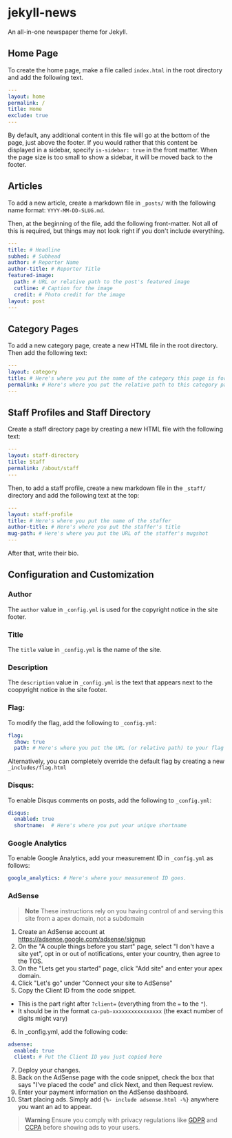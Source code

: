 # jekyll-news
An all-in-one newspaper theme for Jekyll.

## Home Page
To create the home page, make a file called `index.html` in the root directory and add the following text.
```yml
---
layout: home
permalink: /
title: Home
exclude: true
---
```

By default, any additional content in this file will go at the bottom of the page, just above the footer. If you would rather that this content be displayed in a sidebar, specify `is-sidebar: true` in the front matter. When the page size is too small to show a sidebar, it will be moved back to the footer.

## Articles
To add a new article, create a markdown file in `_posts/` with the following name format: `YYYY-MM-DD-SLUG.md`.

Then, at the beginning of the file, add the following front-matter.  Not all of this is required, but things may not look right if you don't include everything.

```yml
---
title: # Headline
subhed: # Subhead
author: # Reporter Name
author-title: # Reporter Title
featured-image: 
  path: # URL or relative path to the post's featured image
  cutline: # Caption for the image
  credit: # Photo credit for the image
layout: post
---
```

## Category Pages
To add a new category page, create a new HTML file in the root directory. Then add the following text:
```yaml
---
layout: category
title: # Here's where you put the name of the category this page is for.
permalink: # Here's where you put the relative path to this category page.
---
```

## Staff Profiles and Staff Directory
Create a staff directory page by creating a new HTML file with the following text:
```yaml
---
layout: staff-directory
title: Staff
permalink: /about/staff
---
```

Then, to add a staff profile, create a new markdown file in the `_staff/` directory and add the following text at the top:
```yaml
---
layout: staff-profile
title: # Here's where you put the name of the staffer
author-title: # Here's where you put the staffer's title
mug-path: # Here's where you put the URL of the staffer's mugshot
---
```
After that, write their bio.

## Configuration and Customization
### Author
The `author` value in `_config.yml` is used for the copyright notice in the site footer.
### Title
The `title` value in `_config.yml` is the name of the site.
### Description
The `description` value in `_config.yml` is the text that appears next to the coopyright notice in the site footer.
### Flag:
To modify the flag, add the following to `_config.yml`:
```yaml
flag:
  show: true
  path: # Here's where you put the URL (or relative path) to your flag image
```
Alternatively, you can completely override the default flag by creating a new `_includes/flag.html`
### Disqus:
To enable Disqus comments on posts, add the following to `_config.yml`:
```yaml
disqus:
  enabled: true
  shortname:  # Here's where you put your unique shortname
```

### Google Analytics
To enable Google Analytics, add your measurement ID in `_config.yml` as follows:
```yaml
google_analytics: # Here's where your measurement ID goes.
```

### AdSense
> **Note**
> These instructions rely on you having control of and serving this site from a apex domain, not a subdomain

1. Create an AdSense account at https://adsense.google.com/adsense/signup
2. On the "A couple things before you start" page, select "I don't have a site yet", opt in or out of notifications, enter your country, then agree to the TOS.
3. On the "Lets get you started" page, click "Add site" and enter your apex domain.
4. Click "Let's go" under "Connect your site to AdSense"
5. Copy the Client ID from the code snippet.
  - This is the part right after `?client=` (everything from the `=` to the `"`).
  - It should be in the format `ca-pub-xxxxxxxxxxxxxxxx` (the exact number of digits might vary)
6. In _config.yml, add the following code:
```yaml
adsense:
  enabled: true
  client: # Put the Client ID you just copied here
```
7. Deploy your changes.
8. Back on the AdSense page with the code snippet, check the box that says "I've placed the code" and click Next, and then Request review.
9. Enter your payment information on the AdSense dashboard.
10. Start placing ads. Simply add `{%- include adsense.html -%}` anywhere you want an ad to appear.

> **Warning**
> Ensure you comply with privacy regulations like [GDPR](https://support.google.com/adsense/answer/7670013?hl=en) and [CCPA](https://support.google.com/adsense/answer/9560818?hl=en) before showing ads to your users.